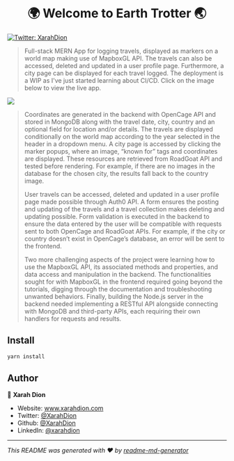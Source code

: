 <h1 align="center">🌍 Welcome to Earth Trotter 🌏</h1>
<p>
  <a href="https://twitter.com/XarahDion" target="_blank">
    <img alt="Twitter: XarahDion" src="https://img.shields.io/twitter/follow/XarahDion.svg?style=social" />
  </a>
</p>

> Full-stack MERN App for logging travels, displayed as markers on a world map making use of MapboxGL API. The travels can also be accessed, deleted and updated in a user profile page. Furthermore, a city page can be displayed for each travel logged. The deployment is a WIP as I've just started learning about CI/CD. Click on the image below to view the live app.
> 

[<img src="https://res.cloudinary.com/dojn5va73/image/upload/v1670347670/Untitled_v6w1nr.png" >](https://www.earth-trotter.xarahdion.com/)

> Coordinates are generated in the backend with OpenCage API and stored in MongoDB along with the travel date, city, country and an optional field for location and/or details. The travels are displayed conditionally on the world map according to the year selected in the header in a dropdown menu. A city page is accessed by clicking the marker popups, where an image, “known for” tags and coordinates are displayed. These resources are retrieved from RoadGoat API and tested before rendering. For example, if there are no images in the database for the chosen city, the results fall back to the country image.
>
> User travels can be accessed, deleted and updated in a user profile page made possible through Auth0 API. A form ensures the posting and updating of the travels and a travel collection makes deleting and updating possible. Form validation is executed in the backend to ensure the data entered by the user will be compatible with requests sent to both OpenCage and RoadGoat APIs. For example, if the city or country doesn’t exist in OpenCage’s database, an error will be sent to the frontend. 
>
>Two more challenging aspects of the project were learning how to use the MapboxGL API, its associated methods and properties, and data access and manipulation in the backend. The functionalities sought for with MapboxGL in the frontend required going beyond the tutorials, digging through the documentation and troubleshooting unwanted behaviors. Finally, building the Node.js server in the backend needed implementing a RESTful API alongside connecting with MongoDB and third-party APIs, each requiring their own handlers for requests and results. 
>

## Install

```sh
yarn install
```

## Author

👤 **Xarah Dion**

* Website: www.xarahdion.com
* Twitter: [@XarahDion](https://twitter.com/XarahDion)
* Github: [@XarahDion](https://github.com/XarahDion)
* LinkedIn: [@xarahdion](https://linkedin.com/in/xarahdion)

***
_This README was generated with ❤️ by [readme-md-generator](https://github.com/kefranabg/readme-md-generator)_
